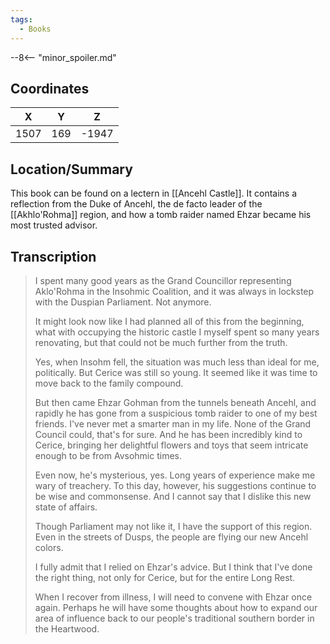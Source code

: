 ```yaml
---
tags:
  - Books
---
```


--8<-- "minor_spoiler.md"

## Coordinates
| **X** | **Y** | **Z** |
| :---: | :---: | :---: |
| 1507  |  169  | -1947 |

## Location/Summary
This book can be found on a lectern in [[Ancehl Castle]]. It contains a reflection from the Duke of Ancehl, the de facto leader of the [[Akhlo'Rohma]] region, and how a tomb raider named Ehzar became his most trusted advisor.

## Transcription
> I spent many good years as the Grand Councillor representing Aklo'Rohma in the Insohmic Coalition, and it was always in lockstep with the Duspian Parliament. Not anymore.
>
> It might look now like I had planned all of this from the beginning, what with occupying the historic castle I myself spent so many years renovating, but that could not be much further from the truth.
>
> Yes, when Insohm fell, the situation was much less than ideal for me, politically. But Cerice was still so young. It seemed like it was time to move back to the family compound.
>
> But then came Ehzar Gohman from the tunnels beneath Ancehl, and rapidly he has gone from a suspicious tomb raider to one of my best friends. I've never met a smarter man in my life. None of the Grand Council could, that's for sure. And he has been incredibly kind to Cerice, bringing her delightful flowers and toys that seem intricate enough to be from Avsohmic times.
>
> Even now, he's mysterious, yes. Long years of experience make me wary of treachery. To this day, however, his suggestions continue to be wise and commonsense. And I cannot say that I dislike this new state of affairs.
>
> Though Parliament may not like it, I have the support of this region. Even in the streets of Dusps, the people are flying our new Ancehl colors.
>
> I fully admit that I relied on Ehzar's advice. But I think that I've done the right thing, not only for Cerice, but for the entire Long Rest.
>
> When I recover from illness, I will need to convene with Ehzar once again. Perhaps he will have some thoughts about how to expand our area of influence back to our people's traditional southern border in the Heartwood.


